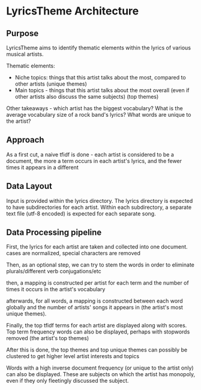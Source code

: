 # LyricsTheme Architecture

## Purpose

LyricsTheme aims to identify thematic elements within the lyrics of various musical artists. 

Thematic elements:
- Niche topics: things that this artist talks about the most, compared to other artists (unique themes)
- Main topics - things that this artist talks about the most overall (even if other artists also discuss the same subjects) (top themes)

Other takeaways - which artist has the biggest vocabulary? What is the average vocabulary size of a rock band's lyrics?
What words are unique to the artist?
## Approach

As a first cut, a naive tfidf is done - each artist is considered to be a document, the more a term occurs in each artist's lyrics, and the fewer times it appears in a different 

## Data Layout
Input is provided within the lyrics directory. The lyrics directory is expected to have subdirectories for each artist. Within each subdirectory, a separate text file (utf-8 encoded) is expected for each separate song.

## Data Processing pipeline

First, the lyrics for each artist are taken and collected into one document. cases are normalized, special characters are removed

Then, as an optional step, we can try to stem the words in order to eliminate plurals/different verb conjugations/etc

then, a mapping is constructed per artist for each term and the number of times it occurs in the artist's vocabulary

afterwards, for all words, a mapping is constructed between each word globally and the number of artists' songs it appears in (the artist's most unique themes).

Finally, the top tfidf terms for each artist are displayed along with scores. Top term frequency words can also be displayed, perhaps with stopwords removed (the artist's top themes)

After this is done, the top themes and top unique themes can possibly be clustered to get higher level artist interests and topics

Words with a high inverse document frequency (or unique to the artist only) can also be displayed. These are subjects on which the artist has monopoly, even if they only fleetingly discussed the subject.
